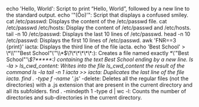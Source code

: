 echo 'Hello, World': Script to print “Hello, World”, followed by a new line to the standard output.
echo '\"(Ôo)'": Script that displays a confused smiley.
cat /etc/passwd: Displays the content of the /etc/passwd file.
cat /etc/passwd /etc/hosts: Display the content of /etc/passwd and /etc/hosts.
tail -n 10 /etc/passwd: Displays the last 10 lines of /etc/passwd.
head -n 10 /etc/passwd: Displays the first 10 lines of /etc/passwd.
awk 'FNR==3 {print}' iacta: Displays the third line of the file iacta.
echo 'Best School' > \\\*\\\\"'\"Best School\"\\'"\\\\\*\$\\\?\\\*\\\*\\\*\\\*\\\*\:\): Creates a file named exactly \*\\'"Best School"\'\\*$\?\*\*\*\*\*:) containing the text Best School ending by a new line.
ls -la > ls_cwd_content: Writes into the file ls_cwd_content the result of the command ls -la
tail -n 1 iacta >> iacta: Duplicates the last line of the file iacta.
find . -type f -name '*.js' -delete: Deletes all the regular files (not the directories) with a .js extension that are present in the current directory and all its subfolders.
find . -mindepth 1 -type d | wc -l: Counts the number of directories and sub-directories in the current directory.
